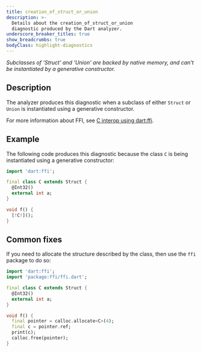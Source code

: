 ```yaml
---
title: creation_of_struct_or_union
description: >-
  Details about the creation_of_struct_or_union
  diagnostic produced by the Dart analyzer.
underscore_breaker_titles: true
show_breadcrumbs: true
bodyClass: highlight-diagnostics
---
```


_Subclasses of 'Struct' and 'Union' are backed by native memory, and can't be
instantiated by a generative constructor._

## Description

The analyzer produces this diagnostic when a subclass of either `Struct`
or `Union` is instantiated using a generative constructor.

For more information about FFI, see [C interop using dart:ffi][ffi].

## Example

The following code produces this diagnostic because the class `C` is being
instantiated using a generative constructor:

```dart
import 'dart:ffi';

final class C extends Struct {
  @Int32()
  external int a;
}

void f() {
  [!C!]();
}
```

## Common fixes

If you need to allocate the structure described by the class, then use the
`ffi` package to do so:

```dart
import 'dart:ffi';
import 'package:ffi/ffi.dart';

final class C extends Struct {
  @Int32()
  external int a;
}

void f() {
  final pointer = calloc.allocate<C>(4);
  final c = pointer.ref;
  print(c);
  calloc.free(pointer);
}
```

[ffi]: /interop/c-interop
